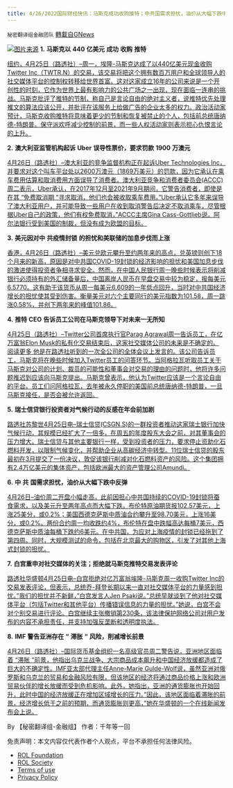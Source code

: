 ```yaml
---
title: 4/26/2022国际财经快讯：马斯克成功收购推特；中共国需求担忧，油价从大幅下跌中反弹
---
```

`秘密翻译组金融团队` [轉載自GNews](https://gnews.org/zh-hans/2418155/)

![](https://assets.gnews.org/wp-content/uploads/2022/04/图片1-179.png)[图片来源](https://image.cnbcfm.com) 
**1.** **马斯克以** **440** **亿美元** **成功** **收购** **推特**
 
[纽约，4月25日（路透社）–周一，埃隆-马斯克达成了以440亿美元现金收购Twitter Inc（TWTR.N）的交易，该交易将把这个拥有数百万用户和全球领导人的社交媒体平台的控制权转移给世界首富。这对这家成立16年的公司来说是一个开创性的时刻，它作为世界上最有影响力的公共广场之一出现，现在面临一连串的挑战。马斯克批评了推特的节制，称自己是言论自由的绝对主义者，说推特优先处理推文的算法应该公开，并批评在该服务上给做广告的企业太多的权力。政治活动家预计，马斯克收购推特将意味着更少的节制和恢复被禁止的个人，包括前总统唐纳德-特朗普。保守派欢呼减少控制的前景，而一些人权活动家则表示担心仇恨言论的上升。](https://www.reuters.com/technology/exclusive-twitter-set-accept-musks-best-final-offer-sources-2022-04-25/)
 
**2.** **澳大利亚监管机构起诉** **Uber** **误导性票价，要求罚款** **1900** **万澳元**
 
[4月26日（路透社）–澳大利亚的竞争监督机构正在起诉Uber Technologies Inc，并要求对这个叫车平台处以2600万澳元（1869万美元）的罚款，因为它承认在乘车费用估算和取消费用方面误导了消费者。澳大利亚竞争和消费者委员会(ACCC)周二表示，Uber承认，在2017年12月至2021年9月期间，它警告消费者，即使是在其 “免费取消期 “寻求取消，他们也会被收取乘车费用。”Uber承认它多年来误导了澳大利亚用户，并可能导致一些用户在收到取消警告后决定不取消乘车，尽管根据Uber自己的政策，他们有权免费取消，”ACCC主席Gina Cass-Gottlieb说。阿尔法银行受到美国的制裁，但没有成为欧盟的目标。](https://www.reuters.com/technology/australian-competition-watchdog-sues-uber-over-misleading-ride-fares-2022-04-26/)
 
**3.** **美元因对中** **共疫情封锁** **的担忧和美联储的加息步伐而上涨**
 
[香港，4月26日（路透社）–美元兑欧元攀升至约两年来的高点，兑英镑则创下18个月来的新高，原因是对中共国COVID-19封锁的经济影响的担忧和美国加息步伐的激进使得投资者争相寻求安全。然而，在中国人民银行周一晚些时候表示将削减银行必须持有的外汇储备量后，中国离岸人民币在早盘交易中较为稳定，报每美元6.5770。这有助于该货币从周一每美元6.609的一年低点回升，当时对中共国经济增长的担忧使其受到伤害。衡量美元对六个主要同行的美元指数为101.58，周一跳涨0.58%，并创下两年来的峰值101.86。](https://www.reuters.com/business/finance/dollar-ascends-china-covid-fears-fed-rate-hike-pace-2022-04-26/)
 
**4.** **推特** **CEO** **告诉员工公司在马斯克领导下对未来一无所知**
 
[4月25日（路透社）–Twitter公司首席执行官Parag Agrawal周一告诉员工，在亿万富翁Elon Musk的私有化交易结束后，这家社交媒体公司的未来是不确定的。 阅读更多 他是在路透社听到的一次全公司的全体会议上发言的。该公司告诉员工，马斯克将在晚些时候加入Twitter员工的问答环节。当阿格拉瓦听取员工关于马斯克对公司的计划、裁员的可能性和董事会对交易的理由的问题时，他将许多问题推迟到应该向马斯克提出。马斯克曾表示，他认为Twitter应该是一个言论自由的平台。员工们问阿格拉瓦，去年被永久停职的美国前总统唐纳德-特朗普，一旦马斯克接任，是否会被允许返回。](https://www.reuters.com/technology/twitter-ceo-tells-employees-company-is-dark-over-future-under-musk-2022-04-25/)
 
**5.** **瑞士信贷银行投资者对气候行动的反感在年会前加剧**
 
[路透社苏黎世4月25日电–瑞士信贷(CSGN.S)的一群投资者推动这家瑞士银行加快气候行动，其规模已经扩大了一倍多，在周五的年度股东大会之前，对其董事会的压力增大。瑞士信贷与其他主要银行一样，受到投资者的压力，要求停止资助化石燃料开发，以限制气候变化，并帮助企业从高碳经济中转型。11位瑞士信贷的股东最初在3月提交了一份决议，敦促该银行削减对化石燃料资产的风险。这个集团拥有2.4万亿美元的集体资产，包括欧洲最大的资产管理公司Amundi。](https://www.reuters.com/business/credit-suisse-investor-rebellion-over-climate-action-grows-ahead-annual-meeting-2022-04-25/)
 
**6.** **中** **共** **国需求担忧，油价从大幅下跌中反弹**
 
[4月26日–油价周二开盘小幅走高，此前因担心中共国持续的COVID-19封锁将蚕食需求，以及美元升至两年高点而大幅下跌。布伦特原油期货报102.57美元，上涨25美分，或0.2%；美国西德克萨斯中质油合约攀升至98.70美元，上涨16美分，或0.2%。两份合约周一均收跌约4%，布伦特在盘中跌幅高达每桶7美元，西德克萨斯中质油每桶下跌约6美元。在中共国，为应对上海疫情的封锁已经拖到了第四周。同时，大规模测试的命令，包括在北京最大的购物区，引发了对其他上海式封锁的担忧。](https://www.reuters.com/business/energy/oil-prices-rebound-sharp-drop-china-demand-concerns-2022-04-26/)
 
**7.** **白宫重申对社交媒体的关注；拒绝就马斯克推特交易发表评论**
 
[路透社华盛顿4月25日电–白宫拒绝对亿万富翁埃隆-马斯克周一收购Twitter Inc的交易发表评论，但表示，总统乔-拜登长期以来一直对社交媒体平台的力量感到担忧。”我们的担忧并不新鲜，”白宫发言人Jen Psaki说。”总统早就谈到了他对社交媒体平台（包括Twitter和其他平台）传播错误信息的力量的担忧。”她说，白宫不会对个别交易进行评论。白宫继续主张撤销第230条，该法律保护网络公司对用户发布的内容不承担责任，并支持加强反垄断和透明度执法。](https://www.reuters.com/technology/white-house-expresses-concerns-social-media-after-musks-twitter-deal-2022-04-25/)
 
**8.** **IMF** **警告亚洲存在** **“** **滞胀** **“** **风险，削减增长前景**
 
[4月26日（路透社）–国际货币基金组织一名高级官员周二警告说，亚洲地区面临着 “滞胀 “前景，他指出乌克兰战争、大宗商品成本飙升和中国经济放缓都造成了巨大的不确定性。IMF亚太部代理主任Anne-Marie Gulde-Wolf说，虽然亚洲对俄罗斯和乌克兰的贸易和金融风险有限，但该地区的经济将通过商品价格上涨和欧洲贸易伙伴的增长放缓而受到危机影响。此外，她指出，亚洲的通货膨胀也开始回升，此时中国的经济放缓正在增加区域增长的压力。”因此，该地区面临着滞胀的前景，经济增长低于之前的预期，而通货膨胀则更高，”她在华盛顿的一个在线新闻发布会上说。](https://www.reuters.com/world/asia-pacific/imf-warns-asia-faces-stagflationary-economic-outlook-2022-04-26/)
 
By 【秘密翻译组-金融组】
作者：千年等一回

免责声明：本文内容仅代表作者个人观点，平台不承担任何法律风险。
  
- [ROL Foundation](https://rolfoundation.org/)
- [ROL Society](https://rolsociety.org/)
- [Terms of use](https://gnews.org/terms-of-use-3/)
- [Privacy Policy](https://gnews.org/privacy-policy/)
